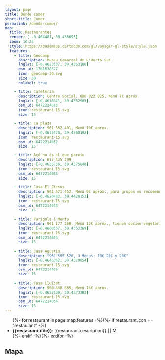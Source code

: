 ```yaml
---
layout: page
title: Dónde comer
short-title: Comer
permalink: /donde-comer/
map:
  title: Restaurantes
  center: [ -0.464481, 39.436695] 
  zoom: 16.25
  style: https://basemaps.cartocdn.com/gl/voyager-gl-style/style.json
  features:
    - title: Geocamp
      description: Museu Comarcal de L'Horta Sud
      lnglat: [-0.4623537, 39.4353180]
      osm_id: 1761630527
      icon: geocamp-30.svg
      size: 30
      nolabel: true

    - title: Cafetería
      description: Centre Social, 606 922 025, Menú 7€ aprox.
      lnglat: [-0.4618341, 39.4352965]
      osm_id: 6472224603
      icon: restaurant-15.svg
      size: 15

    - title: La plaza
      description: 961 562 401, Menú 10€ aprox.
      lnglat: [-0.4635978, 39.4368193]
      icon: restaurant-15.svg
      osm_id: 6472214052
      size: 15

    - title: Açó no és el que pareix
      description: 617 435 299
      lnglat: [-0.4635736, 39.4375840]
      icon: restaurant-15.svg
      osm_id: 6472214053
      size: 15    
     
    - title: Casa El Chesus
      description: 961 571 452, Menú 9€ aprox., para grupos es recomendable reservar
      lnglat: [-0.4620483, 39.4420153]
      icon: restaurant-15.svg
      osm_id: 6472214058
      size: 15
     
    - title: Farigola & Menta
      description: 961 177 258, Menú 13€ aprox., tienen opción vegetariana
      lnglat: [-0.4660537, 39.4353369]
      icon: restaurant-15.svg
      osm_id: 6472214056
      size: 15
      
    - title: Casa Agustín
      description: "961 555 526, 3 Menus: 13€ 20€ y 28€"
      lnglat: [-0.4646362, 39.4379054]
      icon: restaurant-15.svg
      osm_id: 6472214055
      size: 15
      
    - title: Casa Lluïset
      description: 960 888 665, Menú 18€ aprox.
      lnglat: [-0.4637530, 39.4373383]
      icon: restaurant-15.svg
      osm_id: 6472214054
      size: 15      
---
```


<ul>{%- for restaurant in page.map.features -%}{%- if restaurant.icon == "restaurant" -%}
<li>
  <strong>{{restaurant.title}}</strong>: 
  {{restaurant.description}} |
  <a href="#19/{{restaurant.lnglat[1]}}/{{restaurant.lnglat[0]}}">
    <i class="far fa-map" alt="Centrar en el mapa"></i>
  </a> |
  <a href="https://www.openstreetmap.org/node/{{restaurant.osm_id}}">
    <img style="width:15px;" src="{% link assets/imgs/logos/osm-simple.svg %}" alt="Más info en OSM">
  </a>
</li>
{%- endif -%}{%- endfor -%}
</ul>


## Mapa

<div id="map"></div>

